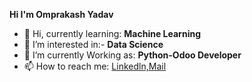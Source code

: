 
<b style="color:blue, font-size: 20px">Hi I'm Omprakash Yadav</b>

- 👋 Hi, currently learning: <b>Machine Learning</b>
- 👀 I’m interested in:- <b>Data Science</b>
- 🌱 I’m currently Working as: <b>Python-Odoo Developer</b>
- 📫 How to reach me: <a href="https://www.linkedin.com/in/omprakash-kumar/" target="_blank">Linkedln,</a><a href="https://mail.google.com/mail/u/0/?view=cm&amp;fs=1&amp;to=omprakashopj90@com.com&amp;su=SUBJECT&amp;body=BODY&amp;tf=1" rel="nofollow">Mail</a>


<!---
omprakashkyadav/omprakashkyadav is a ✨ special ✨ repository because its `README.md` (this file) appears on your GitHub profile.
You can click the Preview link to take a look at your changes.
--->
